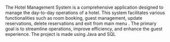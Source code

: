 The Hotel Management System is a comprehensive application designed to manage the day-to-day operations of a hotel. 
This system facilitates various functionalities such as room booking, guest management, update reservations, delete reservations and exit from main menu . 
The primary goal is to streamline operations, improve efficiency, and enhance the guest experience.
The project is made using Java and SQL
